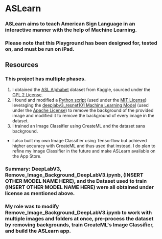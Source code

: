  # ASLearn 
 
 ### ASLearn aims to teach American Sign Language in an interactive manner with the help of Machine Learning.
 ### Please note that this Playground has been designed for, tested on, and must be run on iPad.
 
 ## Resources 
 ### This project has multiple phases. 
 1. I obtained the [ASL Alphabet](https://www.kaggle.com/grassknoted/asl-alphabet) dataset from Kaggle, sourced under the [GPL 2 License](https://www.gnu.org/licenses/old-licenses/gpl-2.0.en.html).
2. I found and modified a [Python script](https://github.com/eugenesiow/practical-ml/blob/master/notebooks/Remove_Image_Background_DeepLabV3.ipynb) (used under the [MIT License](https://github.com/eugenesiow/practical-ml/blob/master/LICENSE)) leveraging the [deeplabv3_resnet101 Machine Learning Model](https://github.com/tensorflow/models/tree/master/research/deeplab) (used under the [Apache License](https://github.com/tensorflow/models/blob/master/LICENSE)) to remove the background of the provided image and modified it to remove the background of every image in the dataset. 
3. I trained an Image Classifier using CreateML and the dataset sans background.
* I also built my own Image Classifier using Tensorflow but achieved higher accuracy with CreateML and thus used that instead. I do plan to refine my Image Classifier in the future and make ASLearn available on the App Store.

### Summary: DeepLabV3, Remove_Image_Background_DeepLabV3.ipynb, (INSERT OTHER MODEL NAME HERE), and the Dataset used to train (INSERT OTHER MODEL NAME HERE) were all obtained under license as mentioned above. 
### My role was to modify Remove_Image_Background_DeepLabV3.ipynb to work with multiple images and folders at once, pre-process the dataset by removing backgrounds, train CreateML's Image Classifier, and build the ASLearn app.
